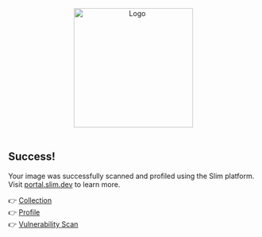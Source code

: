 
<div align="center">
  <a href="https://www.slim.ai/" target="_blank">
    <img src="https://www.slim.ai/_nuxt/img/logo_charcoal_424242.3a75b12.svg" alt="Logo" width="240">
  </a>
</div>
<br />
<h2>Success!</h2>
<p> 
Your image was successfully scanned and profiled using the Slim platform.<br />Visit <a href="https://portal.slim.dev/"  target="_blank">portal.slim.dev</a> to learn more.</p>

👉 <a href="https://portal.slim.dev/collections/__COLLECTION__" target="_blank">Collection</a><br />
👉 <a href="https://portal.slim.dev/collections/__COLLECTION__" target="_blank">Profile</a><br />
👉 <a href="https://portal.slim.dev/collections/__COLLECTION__" target="_blank">Vulnerability Scan</a>